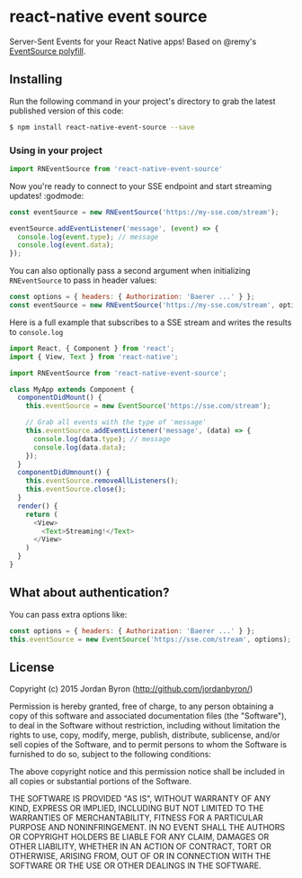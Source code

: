 react-native event source
=========================

Server-Sent Events for your React Native apps! Based on @remy's
[EventSource polyfill](https://github.com/remy/polyfills/blob/master/EventSource.js).

## Installing

Run the following command in your project's directory to grab the latest published version of this code:

```bash
$ npm install react-native-event-source --save
```

### Using in your project

```js
import RNEventSource from 'react-native-event-source'
```

Now you're ready to connect to your SSE endpoint and start streaming updates!
:godmode:

```js
const eventSource = new RNEventSource('https://my-sse.com/stream');

eventSource.addEventListener('message', (event) => {
  console.log(event.type); // message
  console.log(event.data);
});
```

You can also optionally pass a second argument when initializing `RNEventSource` to pass in header values:

```js
const options = { headers: { Authorization: 'Baerer ...' } };
const eventSource = new RNEventSource('https://my-sse.com/stream', options);
```

Here is a full example that subscribes to a SSE stream and writes the results to `console.log`

```js
import React, { Component } from 'react';
import { View, Text } from 'react-native';

import RNEventSource from 'react-native-event-source';

class MyApp extends Component {
  componentDidMount() {
    this.eventSource = new EventSource('https://sse.com/stream');

    // Grab all events with the type of 'message'
    this.eventSource.addEventListener('message', (data) => {
      console.log(data.type); // message
      console.log(data.data);
    });
  }
  componentDidUmnount() {
    this.eventSource.removeAllListeners();
    this.eventSource.close();
  }
  render() {
    return (
      <View>
        <Text>Streaming!</Text>
      </View>
    )
  }
}
```

## What  about authentication?

You can pass extra options like:

```javascript
const options = { headers: { Authorization: 'Baerer ...' } };
this.eventSource = new EventSource('https://sse.com/stream', options);
```

## License

Copyright (c) 2015 Jordan Byron (http://github.com/jordanbyron/)

Permission is hereby granted, free of charge, to any person obtaining a copy
of this software and associated documentation files (the "Software"), to deal
in the Software without restriction, including without limitation the rights
to use, copy, modify, merge, publish, distribute, sublicense, and/or sell
copies of the Software, and to permit persons to whom the Software is
furnished to do so, subject to the following conditions:

The above copyright notice and this permission notice shall be included in
all copies or substantial portions of the Software.

THE SOFTWARE IS PROVIDED "AS IS", WITHOUT WARRANTY OF ANY KIND, EXPRESS OR
IMPLIED, INCLUDING BUT NOT LIMITED TO THE WARRANTIES OF MERCHANTABILITY,
FITNESS FOR A PARTICULAR PURPOSE AND NONINFRINGEMENT. IN NO EVENT SHALL THE
AUTHORS OR COPYRIGHT HOLDERS BE LIABLE FOR ANY CLAIM, DAMAGES OR OTHER
LIABILITY, WHETHER IN AN ACTION OF CONTRACT, TORT OR OTHERWISE, ARISING FROM,
OUT OF OR IN CONNECTION WITH THE SOFTWARE OR THE USE OR OTHER DEALINGS IN
THE SOFTWARE.
